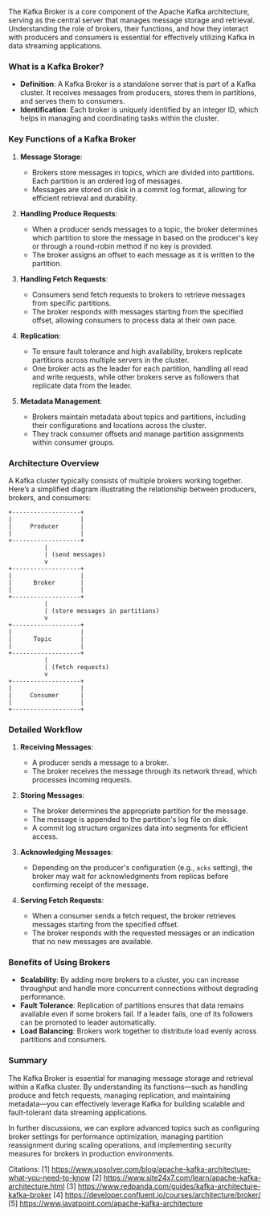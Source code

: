The Kafka Broker is a core component of the Apache Kafka architecture, serving as the central server that manages message storage and retrieval. Understanding the role of brokers, their functions, and how they interact with producers and consumers is essential for effectively utilizing Kafka in data streaming applications.
### What is a Kafka Broker?

- **Definition**: A Kafka Broker is a standalone server that is part of a Kafka cluster. It receives messages from producers, stores them in partitions, and serves them to consumers.
- **Identification**: Each broker is uniquely identified by an integer ID, which helps in managing and coordinating tasks within the cluster.

### Key Functions of a Kafka Broker

1. **Message Storage**:
   - Brokers store messages in topics, which are divided into partitions. Each partition is an ordered log of messages.
   - Messages are stored on disk in a commit log format, allowing for efficient retrieval and durability.

2. **Handling Produce Requests**:
   - When a producer sends messages to a topic, the broker determines which partition to store the message in based on the producer's key or through a round-robin method if no key is provided.
   - The broker assigns an offset to each message as it is written to the partition.

3. **Handling Fetch Requests**:
   - Consumers send fetch requests to brokers to retrieve messages from specific partitions.
   - The broker responds with messages starting from the specified offset, allowing consumers to process data at their own pace.

4. **Replication**:
   - To ensure fault tolerance and high availability, brokers replicate partitions across multiple servers in the cluster.
   - One broker acts as the leader for each partition, handling all read and write requests, while other brokers serve as followers that replicate data from the leader.

5. **Metadata Management**:
   - Brokers maintain metadata about topics and partitions, including their configurations and locations across the cluster.
   - They track consumer offsets and manage partition assignments within consumer groups.

### Architecture Overview

A Kafka cluster typically consists of multiple brokers working together. Here’s a simplified diagram illustrating the relationship between producers, brokers, and consumers:

```plaintext
+-------------------+
|                   |
|     Producer      |
|                   |
+-------------------+
          |
          | (send messages)
          v
+-------------------+
|                   |
|      Broker       |
|                   |
+-------------------+
          |
          | (store messages in partitions)
          v
+-------------------+
|                   |
|      Topic        |
|                   |
+-------------------+
          |
          | (fetch requests)
          v
+-------------------+
|                   |
|     Consumer      |
|                   |
+-------------------+
```

### Detailed Workflow

1. **Receiving Messages**:
   - A producer sends a message to a broker.
   - The broker receives the message through its network thread, which processes incoming requests.

2. **Storing Messages**:
   - The broker determines the appropriate partition for the message.
   - The message is appended to the partition's log file on disk.
   - A commit log structure organizes data into segments for efficient access.

3. **Acknowledging Messages**:
   - Depending on the producer's configuration (e.g., `acks` setting), the broker may wait for acknowledgments from replicas before confirming receipt of the message.

4. **Serving Fetch Requests**:
   - When a consumer sends a fetch request, the broker retrieves messages starting from the specified offset.
   - The broker responds with the requested messages or an indication that no new messages are available.

### Benefits of Using Brokers

- **Scalability**: By adding more brokers to a cluster, you can increase throughput and handle more concurrent connections without degrading performance.
- **Fault Tolerance**: Replication of partitions ensures that data remains available even if some brokers fail. If a leader fails, one of its followers can be promoted to leader automatically.
- **Load Balancing**: Brokers work together to distribute load evenly across partitions and consumers.

### Summary

The Kafka Broker is essential for managing message storage and retrieval within a Kafka cluster. By understanding its functions—such as handling produce and fetch requests, managing replication, and maintaining metadata—you can effectively leverage Kafka for building scalable and fault-tolerant data streaming applications.

In further discussions, we can explore advanced topics such as configuring broker settings for performance optimization, managing partition reassignment during scaling operations, and implementing security measures for brokers in production environments.

Citations:
[1] https://www.upsolver.com/blog/apache-kafka-architecture-what-you-need-to-know
[2] https://www.site24x7.com/learn/apache-kafka-architecture.html
[3] https://www.redpanda.com/guides/kafka-architecture-kafka-broker
[4] https://developer.confluent.io/courses/architecture/broker/
[5] https://www.javatpoint.com/apache-kafka-architecture